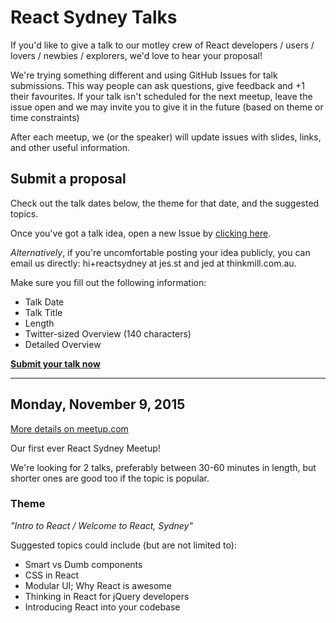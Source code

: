 # React Sydney Talks

If you'd like to give a talk to our motley crew of React developers / users / lovers / newbies / explorers, we'd love to hear your proposal!

We're trying something different and using GitHub Issues for talk submissions. This way people can ask questions, give feedback and +1 their favourites. If your talk isn't scheduled for the next meetup, leave the issue open and we may invite you to give it in the future (based on theme or time constraints)

After each meetup, we (or the speaker) will update issues with slides, links, and other useful information.

## Submit a proposal

Check out the talk dates below, the theme for that date, and the suggested topics.

Once you've got a talk idea, open a new Issue by [clicking here](https://github.com/reactsydney/talks/issues/new?body=**Talk%20Date**%0A%0A%0A**Talk%20Title**%0A%0A%0A**Length**%0A%0A%0A**Twitter-sized%20Overview%20(140%20characters)**%0A%0A%0A**Detailed%20Overview**%0A).

_Alternatively_, if you're uncomfortable posting your idea publicly, you can email us directly: hi+reactsydney at jes.st and jed at thinkmill.com.au.

Make sure you fill out the following information:

* Talk Date
* Talk Title
* Length
* Twitter-sized Overview (140 characters)
* Detailed Overview

[**Submit your talk now**](https://github.com/reactsydney/talks/issues/new?body=**Talk%20Date**%0A%0A%0A**Talk%20Title**%0A%0A%0A**Length**%0A%0A%0A**Twitter-sized%20Overview%20(140%20characters)**%0A%0A%0A**Detailed%20Overview**%0A)

---

## Monday, November 9, 2015

[More details on meetup.com](http://www.meetup.com/React-Sydney/events/226074352/)

Our first ever React Sydney Meetup!

We're looking for 2 talks, preferably between 30-60 minutes in length, but shorter ones are good too if the topic is popular.

### Theme

_"Intro to React / Welcome to React, Sydney"_

Suggested topics could include (but are not limited to):

 * Smart vs Dumb components
 * CSS in React
 * Modular UI; Why React is awesome
 * Thinking in React for jQuery developers
 * Introducing React into your codebase
